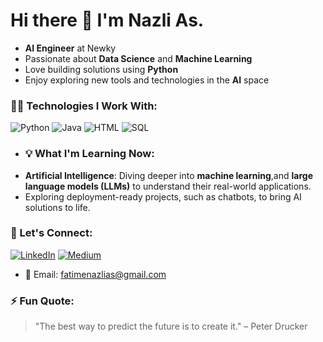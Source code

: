 # Hi there 👋 I'm Nazli As.

- **AI Engineer** at Newky
- Passionate about **Data Science** and **Machine Learning**
- Love building solutions using **Python**
- Enjoy exploring new tools and technologies in the **AI** space



### 👨‍💻 Technologies I Work With:
![Python](https://img.shields.io/badge/Python-3776AB?style=for-the-badge&logo=python&logoColor=white)
![Java](https://img.shields.io/badge/Java-007396?style=for-the-badge&logo=java&logoColor=white)
![HTML](https://img.shields.io/badge/HTML-E34F26?style=for-the-badge&logo=html5&logoColor=white)
![SQL](https://img.shields.io/badge/SQL-336791?style=for-the-badge&logo=postgresql&logoColor=white)


- ### 💡 What I'm Learning Now:
- **Artificial Intelligence**: Diving deeper into **machine learning**,and **large language models (LLMs)** to understand their real-world applications.
- Exploring deployment-ready projects, such as chatbots, to bring AI solutions to life.




### 🔗 Let's Connect:
[![LinkedIn](https://img.shields.io/badge/LinkedIn-0A66C2?style=for-the-badge&logo=linkedin&logoColor=white)](https://www.linkedin.com/in/fatimenazlias)
[![Medium](https://img.shields.io/badge/Medium-12100E?style=for-the-badge&logo=medium&logoColor=white)](https://medium.com/@fatimenazlias)
- 📧 Email: fatimenazlias@gmail.com



### ⚡ Fun Quote:
> "The best way to predict the future is to create it." – Peter Drucker

